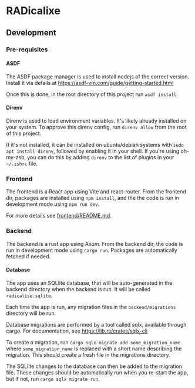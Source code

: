 # RADicalixe

## Development

### Pre-requisites

#### ASDF

The ASDF package manager is used to install nodejs of the correct version. Install it via details at https://asdf-vm.com/guide/getting-started.html

Once this is done, in the root directory of this project run `asdf install`.

#### Direnv

Direnv is used to load environment variables. It's likely already installed on your system. To approve this direnv config, run `direnv allow` from the root of this project.

If it's not installed, it can be installed on ubuntu/debian systems with `sudo apt install direnv`, followed by enabling it in your shell. If you're using oh-my-zsh, you can do this by adding `direnv` to the list of plugins in your `~/.zshrc` file.

### Frontend

The frontend is a React app using Vite and react-router. From the frontend dir, packages are installed using `npm install`, and the the code is run in development mode using `npm run dev`.

For more details see [frontend/README.md](./frontend/README.md).

### Backend

The backend is a rust app using Axum. From the backend dir, the code is run in development mode using `cargo run`. Packages are automatically fetched if needed.

#### Database

The app uses an SQLlite database, that will be auto-generated in the backend directory when the backend is run. It will be called `radicalise.sqlite`.

Each time the app is run, any migration files in the `backend/migrations` directory will be run.

Database migrations are performed by a tool called sqlx, available through cargo. For documentation, see https://lib.rs/crates/sqlx-cli

To create a migration, run `cargo sqlx migrate add some_migration_name` where `some_migration_name` is replaced with a short name describing the migration. This should create a fresh file in the migrations directory.

The SQLlite changes to the database can then be added to the migration file.
These changes should be automatically run when you re-start the app, but if not, run `cargo sqlx migrate run`.
